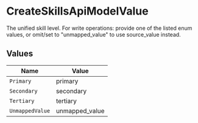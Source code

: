 # CreateSkillsApiModelValue

The unified skill level. For write operations: provide one of the listed enum values, or omit/set to "unmapped_value" to use source_value instead.


## Values

| Name            | Value           |
| --------------- | --------------- |
| `Primary`       | primary         |
| `Secondary`     | secondary       |
| `Tertiary`      | tertiary        |
| `UnmappedValue` | unmapped_value  |